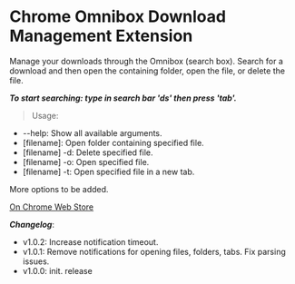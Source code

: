 Chrome Omnibox Download Management Extension
============================================

Manage your downloads through the Omnibox (search box). Search for a download and then open the containing folder, open the file, or delete the file.

***To start searching: type in search bar 'ds' then press 'tab'.***

> Usage:
* --help: Show all available arguments.
* [filename]: Open folder containing specified file.
* [filename] -d: Delete specified file.
* [filename] -o: Open specified file.
* [filename] -t: Open specified file in a new tab.

More options to be added.

[On Chrome Web Store](https://chrome.google.com/webstore/detail/search-downloads/obefkpoacckligmdblalmddagdkcncbf)

***Changelog***:
* v1.0.2: Increase notification timeout.
* v1.0.1: Remove notifications for opening files, folders, tabs. Fix parsing issues.
* v1.0.0: init. release
